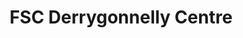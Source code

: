 ---
title: "FSC Derrygonnelly Centre"
address: "FSC Derrygonnelly Centre, FSC Derrygonnelly Centre Creamery Street, Derrygonnelly, Co. Fermanagh"
tel: "+44 (0)28 6864 1673"
county: "Fermanagh"
category: "Museums"
type: "Content"
lat: "54.346771240234375"
lng: "-7.645120143890381"
---